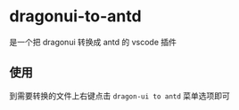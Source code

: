 # dragonui-to-antd

是一个把 dragonui 转换成 antd 的 vscode 插件

## 使用

到需要转换的文件上右键点击 `dragon-ui to antd` 菜单选项即可
